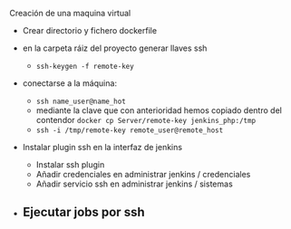 Creación de una maquina virtual

- Crear directorio y fichero dockerfile
- en la carpeta ráiz del proyecto generar llaves ssh
  - `ssh-keygen -f remote-key`
- conectarse a la máquina:
  - `ssh name_user@name_hot`
  - mediante la clave que con anterioridad hemos copiado dentro del contendor `docker cp Server/remote-key jenkins_php:/tmp `
  - `ssh -i /tmp/remote-key remote_user@remote_host`
- Instalar plugin ssh en la interfaz de jenkins
  - Instalar ssh plugin
  - Añadir credenciales en administrar jenkins / credenciales
  - Añadir servicio ssh en administrar jenkins / sistemas

- Ejecutar jobs por ssh
  - 